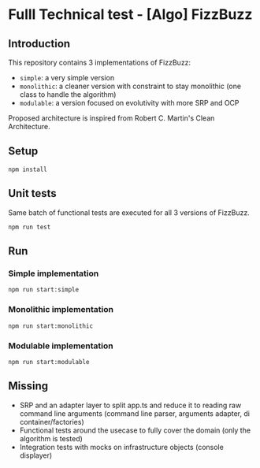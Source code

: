 # Fulll Technical test - [Algo] FizzBuzz

## Introduction

This repository contains 3 implementations of FizzBuzz:

- `simple`: a very simple version
- `monolithic`: a cleaner version with constraint to stay monolithic (one class to handle the algorithm)
- `modulable`: a version focused on evolutivity with more SRP and OCP

Proposed architecture is inspired from Robert C. Martin's Clean Architecture.

## Setup

```
npm install
```

## Unit tests

Same batch of functional tests are executed for all 3 versions of FizzBuzz.

```
npm run test
```

## Run

### Simple implementation

```
npm run start:simple
```

### Monolithic implementation

```
npm run start:monolithic
```

### Modulable implementation

```
npm run start:modulable
```

## Missing

- SRP and an adapter layer to split app.ts and reduce it to reading raw command line arguments (command line parser, arguments adapter, di container/factories)
- Functional tests around the usecase to fully cover the domain (only the algorithm is tested)
- Integration tests with mocks on infrastructure objects (console displayer)
